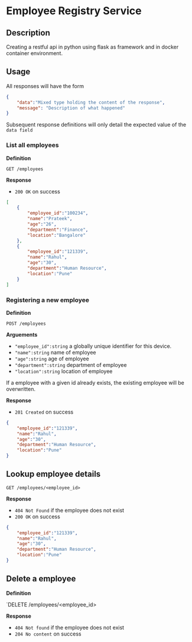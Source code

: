 # Employee Registry Service 

## Description

Creating a restful api in python using flask as framework and in docker container environment.

## Usage

All responses will have the form

```json
{
	"data":"Mixed type holding the content of the response",
	"message": "Description of what happened"
}	
```

Subsequent response definitions will only detail the expected value of the `data field`

### List all employees

**Definition**

`GET /employees`

**Response**

- `200 OK` on success

```json
[
	{
		"employee_id":"100234",
		"name":"Prateek",
		"age":"26",
		"department":"Finance",
		"location":"Bangalore"
	},
	{
		"employee_id":"121339",
		"name":"Rahul",
		"age":"30",
		"department":"Human Resource",
		"location":"Pune"
	}
]
``` 

### Registering a new employee

**Definition**

`POST /employees`

**Arguements**

- `"employee_id":string` a globally unique identifier for this device.
- `"name":string` name of employee
- `"age":string` age of employee
- `"department":string` department of employee
- `"location":string` location of employee

If a employee with a given id already exists, the existing employee will be overwritten.

**Response**

- `201 Created` on success
```json
{
	"employee_id":"121339",
	"name":"Rahul",
	"age":"30",
	"department":"Human Resource",
	"location":"Pune"
}
``` 

## Lookup employee details

`GET /employees/<employee_id>`

**Response**

- `404 Not Found` if the employee does not exist
- `200 OK` on success

```json
{
	"employee_id":"121339",
	"name":"Rahul",
	"age":"30",
	"department":"Human Resource",
	"location":"Pune"
}
```

## Delete a employee

**Definition**

`DELETE /employees/<employee_id>

**Response**
- `404 Not found` if the employee does not exist
- `204 No content` on success
